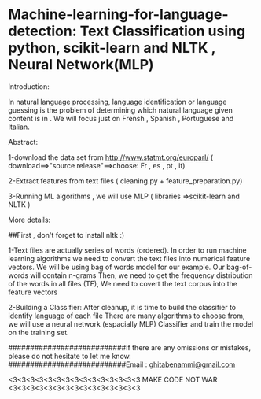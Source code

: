 # Machine-learning-for-language-detection: Text Classification using python, scikit-learn and NLTK  , Neural Network(MLP)

Introduction:

In natural language processing, language identification or language guessing is the problem of determining which
natural language given content is in . We will focus just on Frensh , Spanish , Portuguese and Italian.

Abstract:

1-download the data set from http://www.statmt.org/europarl/ ( download==>"source release"==>choose: Fr , es , pt , it)

2-Extract features from text files ( cleaning.py + feature_preparation.py)

3-Running ML algorithms , we will use MLP ( libraries =>scikit-learn and NLTK )

More details:

##First , don't forget to install nltk :)

1-Text files are actually series of words (ordered). In order to run machine learning algorithms we need to convert the text
files into numerical feature vectors. 
We will be using bag of words model for our example.
Our bag-of-words will contain n-grams 
Then, we need to get the frequency distribution of the words in all files (TF), We need to covert the text corpus into the feature vectors

2-Building a Classifier:
After cleanup, it is time to build the classifier to identify language of each file
There are many algorithms to choose from, we will use a neural network (espacially MLP) Classifier and train the model on the training set.




###########################If there are any omissions or mistakes, please do not hesitate to let me know.
###########################Email : ghitabenammi@gmail.com





<3<3<3<3<3<3<3<3<3<3<3<3<3<3<3 MAKE CODE NOT WAR <3<3<3<3<3<3<3<3<3<3<3<3<3<3<3
